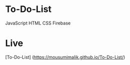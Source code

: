 # To-Do-List
JavaScript HTML CSS Firebase 

# Live
[To-Do-List] (https://mousumimalik.github.io/To-Do-List/)
